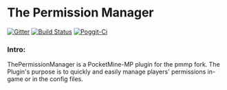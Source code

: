 The Permission Manager
=====
[![Gitter](https://badges.gitter.im/jasonwynn10/ThePermissionManager.svg)](https://gitter.im/ThePermissionManager/Lobby?utm_source=badge&utm_medium=badge&utm_campaign=pr-badge)
[![Build Status](https://travis-ci.org/jasonwynn10/ThePermissionManager.svg?branch=master)](https://travis-ci.org/jasonwynn10/ThePermissionManager)
[![Poggit-Ci](https://poggit.pmmp.io/ci.shield/jasonwynn10/ThePermissionManager/ThePermissionManager)](https://poggit.pmmp.io/ci/jasonwynn10/ThePermissionManager/ThePermissionManager)
### Intro:
ThePermissionManager is a PocketMine-MP plugin for the pmmp fork. The Plugin's purpose is to quickly and easily manage players' permissions in-game or in the config files.
